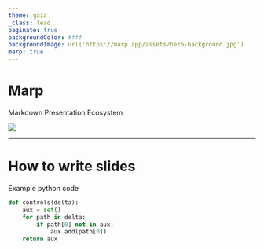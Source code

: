 ```yaml
---
theme: gaia
_class: lead
paginate: true
backgroundColor: #fff
backgroundImage: url('https://marp.app/assets/hero-background.jpg')
marp: true
---
```



# **Marp**

Markdown Presentation Ecosystem

![](https://marp.app/assets/marp.svg)

---

# How to write slides

Example python code

```python
def controls(delta):
    aux = set()
    for path in delta:
        if path[0] not in aux:
            aux.add(path[0])
    return aux
```